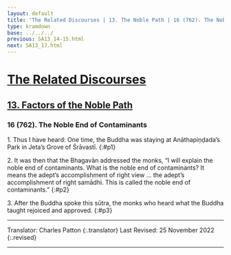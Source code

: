 ```yaml
---
layout: default
title: 'The Related Discourses | 13. The Noble Path | 16 (762). The Noble End of Contaminants'
type: kramdown
base: ../../../
previous: SA13_14-15.html
next: SA13_17.html
---
```


# [The Related Discourses](../index.html)
## [13. Factors of the Noble Path](index.html)
### 16 (762). The Noble End of Contaminants

1\. Thus I have heard: One time, the Buddha was staying at Anāthapiṇḍada’s Park in Jeta’s Grove of Śrāvastī.
{:#p1}

2\. It was then that the Bhagavān addressed the monks, “I will explain the noble end of contaminants. What is the noble end of contaminants? It means the adept’s accomplishment of right view … the adept’s accomplishment of right samādhi. This is called the noble end of contaminants.”
{:#p2}

3\. After the Buddha spoke this sūtra, the monks who heard what the Buddha taught rejoiced and approved.
{:#p3}

---

Translator: Charles Patton
{:.translator}
Last Revised: 25 November 2022
{:.revised}

---